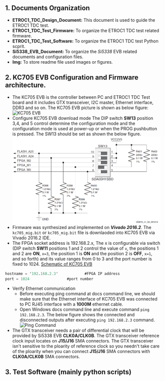 ## 1. Documents Organization
  - **ETROC1_TDC_Design_Document:** This document is used to guide the ETROC1 TDC test.
  - **ETROC1_TDC_Test_Firmware:** To organize the ETROC1 TDC test related firmware.
  - **ETROC1_TDC_Test_Software:** To organize the ETROC1 TDC test Python scprit.
  - **Si5338_EVB_Document:** To organize the *Si5338* EVB related documents and configuration files.
  - **Img:** To store readme file used images or figures.
 
## 2. KC705 EVB Configuration and Firmware architecture. 
  - The KC705 EVB is the controller between PC and ETROC1 TDC Test board and it includes GTX transceiver, I2C master, Ethernet interface, DDR3 and so on. The KC705 EVB picture is shown as below figure:
![KC705 EVB](https://github.com/weizhangccnu/ETROC1_Test/blob/master/ETROC1_TDC_Test/Img/KC705_EVB.png) 
  - Configure KC705 EVB download mode The DIP switch **SW13** position 3,4, and 5 control determine the configuration mode and the configuration mode is used at power-up or when the PROG pushbutton is pressed. The SW13 should be set as shown the below figure.
![Configuration mode](https://github.com/weizhangccnu/Python_Script/blob/master/ETROC1_TDC_Test_Software/Img/FPGA_Configuration_mode.png)
  - Firmware was synthesized and implemented on ***Vivado 2016.2***. The `kc705_mig.bit` or `kc705_mig.bit` file is downlaoded into KC705 EVB via Vivado 2016.2 IDE. 
  - The FPGA socket address is 192.168.2.x, The x is configurable via switch (DIP switch **SW11** positions 1 and 2 control the value of `x`, the positions 1 and 2 are **ON**, `x=3`, the position 1 is **ON** and the position 2 is **OFF**, `x=1`, and so forth) and its value ranges from 0 to 3 and the port number is fixed to 1024. [Schematic of KC705 EVB](https://www.xilinx.com/support/documentation/boards_and_kits/kc705_Schematic_xtp132_rev1_1.pdf)
```verilog
hostname = '192.168.2.3'			#FPGA IP address
port = 1024					#port number
```
  - Verify Ethernet communication
    - Before executing ping command at docs command line, we should make sure that the Ethernet interface of KC705 EVB was connected to PC RJ45 interface with a **1000M** ethernet cable. 
    - Open Windows docs command line and execute command `ping 192.168.2.3`. The below figure shows the connected and disconnected outputs after executing `ping 192.168.2.3` command.
![Ping Command](https://github.com/weizhangccnu/ETROC1_Test/blob/master/ETROC1_TDC_Test/Img/Ping_Command.PNG)
  - The GTX transceiver needs a pair of differential clock that will be provided by Si5338 EVB **CLK0A/CLK0B**. The GTX transceiver reference clock input locates on **J15/J16** SMA connectors. The GTX transceiver isn't sensitive to the ploarity of reference clock so you needn't take care of the ploarity when you can connect **J15/J16** SMA connectors with **CLK0A/CLK0B** SMA connectors.

## 3. Test Software (mainly python scripts)

